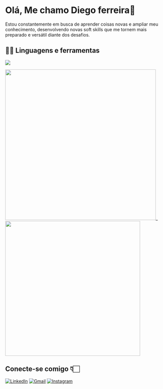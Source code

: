 # Olá, Me chamo Diego ferreira👋
Estou constantemente em busca de aprender coisas novas e ampliar meu conhecimento, desenvolvendo novas soft skills que me tornem mais preparado e versátil diante dos desafios.

## 👨‍💻 Linguagens e ferramentas

<a href="https://skillicons.dev">
  <img src="https://skillicons.dev/icons?i=java,docker,mysql,react,typescript,spring" />
</a>

<img src="https://github-readme-stats.vercel.app/api?username=diego1ferreira&theme=transparent&bg_color=000&border_color=30A3DC&show_icons=true&icon_color=30A3DC&title_color=E94D5F&text_color=FFF" width="480"/>_<img src="https://github-readme-stats.vercel.app/api/top-langs/?username=diego1ferreira&layout=compact&bg_color=000&border_color=30A3DC&title_color=E94D5F&text_color=FFF" width="430"/>

## Conecte-se comigo 👇🏻
[![LinkedIn](https://img.shields.io/badge/linkedin-%230077B5.svg?style=for-the-badge&logo=linkedin&logoColor=white)](https://www.linkedin.com/in/diegoferreiralm/)
[![Gmail](https://img.shields.io/badge/Gmail-D14836?style=for-the-badge&logo=gmail&logoColor=white)](mailto:diegojorginho2@gmail.com)
[![Instagram](https://img.shields.io/badge/Instagram-%23E4405F.svg?style=for-the-badge&logo=Instagram&logoColor=white)](https://instagram.com/dieg0_ferreira)

